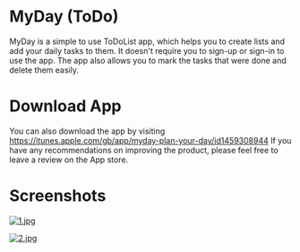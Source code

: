 # MyDay (ToDo)
MyDay is a simple to use ToDoList app, which helps you to create lists and add your daily tasks to them. It doesn't require you
to sign-up or sign-in to use the app. The app also allows you to mark the tasks that were done and delete them easily.

# Download App
You can also download the app by visiting https://itunes.apple.com/gb/app/myday-plan-your-day/id1459308944
If you have any recommendations on improving the product, please feel free to leave a review on the App store.

# Screenshots
[![1.jpg](https://i.postimg.cc/MKc9WPkC/1.jpg)](https://postimg.cc/1fQGBK3B)

[![2.jpg](https://i.postimg.cc/WbQXtGTh/2.jpg)](https://postimg.cc/CzsjQfZg)
